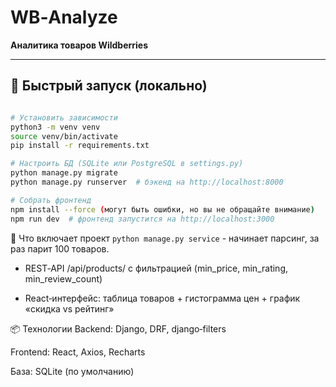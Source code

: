 # WB‑Analyze

**Аналитика товаров Wildberries**

---

## 🚀 Быстрый запуск (локально)

```bash

# Установить зависимости
python3 -m venv venv
source venv/bin/activate
pip install -r requirements.txt

# Настроить БД (SQLite или PostgreSQL в settings.py)
python manage.py migrate
python manage.py runserver  # бэкенд на http://localhost:8000

# Собрать фронтенд
npm install --force (могут быть ошибки, но вы не обращайте внимание)
npm run dev  # фронтенд запустится на http://localhost:3000 
```

🧰 Что включает проект
```python manage.py service``` - начинает парсинг, за раз парит 100 товаров.
- REST‑API /api/products/ с фильтрацией (min_price, min_rating, min_review_count)

- React‑интерфейс: таблица товаров + гистограмма цен + график «скидка vs рейтинг»

📦 Технологии
Backend: Django, DRF, django‑filters

Frontend: React, Axios, Recharts

База: SQLite (по умолчанию)

